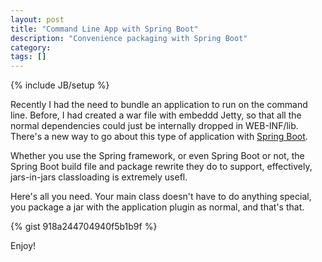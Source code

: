 ```yaml
---
layout: post
title: "Command Line App with Spring Boot"
description: "Convenience packaging with Spring Boot"
category:
tags: []
---
```

{% include JB/setup %}

Recently I had the need to bundle an application to run on the command line.  Before, I had created a war file with embeddd Jetty, so that all the normal dependencies could just be internally dropped in WEB-INF/lib.  There's a new way to go about this type of application with [Spring Boot](http://projects.spring.io/spring-boot/).

Whether you use the Spring framework, or even Spring Boot or not, the Spring Boot build file and package rewrite they do to support, effectively, jars-in-jars classloading is extremely usefl.

Here's all you need.  Your main class doesn't have to do anything special, you package a jar with the application plugin as normal, and that's that.

{% gist 918a244704940f5b1b9f %}

Enjoy!

